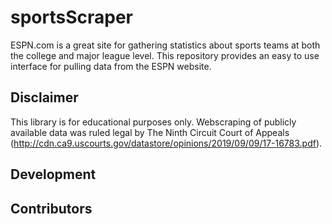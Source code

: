 # sportsScraper

ESPN.com is a great site for gathering statistics about sports teams at both the college and major league level. This repository provides an easy to use interface for pulling data from the ESPN website. 


## Disclaimer
This library is for educational purposes only. Webscraping of publicly available data was ruled legal by The Ninth Circuit Court of Appeals (http://cdn.ca9.uscourts.gov/datastore/opinions/2019/09/09/17-16783.pdf).

## Development

## Contributors
